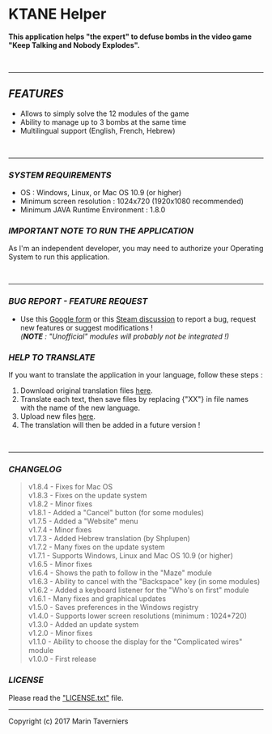 # **KTANE Helper**

**This application helps "the expert" to defuse bombs in the video game "Keep Talking and Nobody Explodes".**

 

** **
*FEATURES*
----------
- Allows to simply solve the 12 modules of the game
- Ability to manage up to 3 bombs at the same time
- Multilingual support (English, French, Hebrew)

 

** **
### *SYSTEM REQUIREMENTS*
- OS : Windows, Linux, or Mac OS 10.9 (or higher)
- Minimum screen resolution : 1024x720 (1920x1080 recommended)
- Minimum JAVA Runtime Environment : 1.8.0


### *IMPORTANT NOTE TO RUN THE APPLICATION*
As I'm an independent developer, you may need to authorize your Operating System to run this application.

 

** **
### *BUG REPORT - FEATURE REQUEST*
- Use this [Google form](https://docs.google.com/forms/d/e/1FAIpQLSdfhX1ud7mLLvmb4UwSu9-sAMgo8KlXtgRYIdYkGlGg1uhyXQ/viewform "Google form") or this [Steam discussion](http://steamcommunity.com/app/341800/discussions/0/357284131795715187/ "Steam discussion") to report a bug, request new features or suggest modifications !  
*(**NOTE** : "Unofficial" modules will probably not be integrated !)*


### *HELP TO TRANSLATE*
If you want to translate the application in your language, follow these steps :
1) Download original translation files [here](../../tree/master/Translation "Download original translation files").
2) Translate each text, then save files by replacing {"XX"} in file names with the name of the new language.
3) Upload new files [here](https://drive.google.com/open?id=0B_uMcLBE5-StamVNVnoyM0hoUWc "Upload new translation files").
4) The translation will then be added in a future version !

 

** **
### *CHANGELOG*
> v1.8.4 - Fixes for Mac OS  
> v1.8.3 - Fixes on the update system  
> v1.8.2 - Minor fixes  
> v1.8.1 - Added a "Cancel" button (for some modules)  
> v1.7.5 - Added a "Website" menu  
> v1.7.4 - Minor fixes  
> v1.7.3 - Added Hebrew translation (by Shplupen)  
> v1.7.2 - Many fixes on the update system  
> v1.7.1 - Supports Windows, Linux and Mac OS 10.9 (or higher)  
> v1.6.5 - Minor fixes  
> v1.6.4 - Shows the path to follow in the "Maze" module  
> v1.6.3 - Ability to cancel with the "Backspace" key (in some modules)  
> v1.6.2 - Added a keyboard listener for the "Who's on first" module  
> v1.6.1 - Many fixes and graphical updates  
> v1.5.0 - Saves preferences in the Windows registry  
> v1.4.0 - Supports lower screen resolutions (minimum : 1024*720)  
> v1.3.0 - Added an update system  
> v1.2.0 - Minor fixes  
> v1.1.0 - Ability to choose the display for the "Complicated wires" module  
> v1.0.0 - First release  


### *LICENSE*
Please read the ["LICENSE.txt"](../../blob/master/LICENSE.txt "LICENSE.txt file") file.



** **
Copyright (c) 2017 Marin Taverniers
